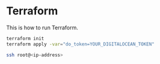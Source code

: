 # Terraform

This is how to run Terraform.

```bash
terraform init
terraform apply -var="do_token=YOUR_DIGITALOCEAN_TOKEN"

ssh root@<ip-address>
```